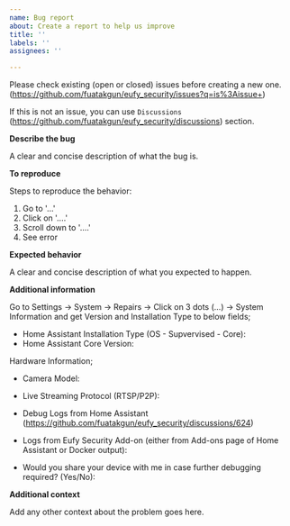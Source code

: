 ```yaml
---
name: Bug report
about: Create a report to help us improve
title: ''
labels: ''
assignees: ''

---
```


Please check existing (open or closed) issues before creating a new one. (https://github.com/fuatakgun/eufy_security/issues?q=is%3Aissue+)

If this is not an issue, you can use `Discussions` (https://github.com/fuatakgun/eufy_security/discussions) section.

**Describe the bug**

A clear and concise description of what the bug is.

**To reproduce**

Steps to reproduce the behavior:
1. Go to '...'
2. Click on '....'
3. Scroll down to '....'
4. See error

**Expected behavior**

A clear and concise description of what you expected to happen.

**Additional information**

Go to Settings -> System -> Repairs -> Click on 3 dots (...) -> System Information and get Version and Installation Type to below fields;
- Home Assistant Installation Type (OS - Supvervised - Core): 
- Home Assistant Core Version: 

Hardware Information;
- Camera Model:


- Live Streaming Protocol (RTSP/P2P): 


- Debug Logs from Home Assistant (https://github.com/fuatakgun/eufy_security/discussions/624)


- Logs from Eufy Security Add-on (either from Add-ons page of Home Assistant or Docker output):


- Would you share your device with me in case further debugging required? (Yes/No): 


**Additional context**

Add any other context about the problem goes here.
